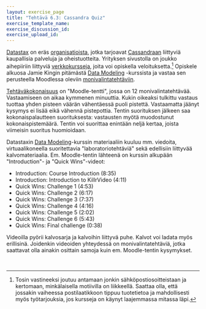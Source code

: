 ```yaml
---
layout: exercise_page
title: "Tehtävä 6.3: Cassandra Quiz"
exercise_template_name: 
exercise_discussion_id: 
exercise_upload_id: 
---
```


[Datastax][Datastax] on eräs [organisatioista][orgs], jotka tarjoavat [Cassandraan][Cassandra] liittyviä kaupallisia palveluja ja oheistuotteita. Yrityksen sivustolla on joukko aihepiiriin liittyviä [verkkokursseja][courses], joita voi opiskella veloituksetta.[^1] Opiskele alkuosa Jamie Kingin pitämästä [Data Modeling][Data-Modeling] -kurssista ja vastaa sen perusteella Moodlessa oleviin [monivalintatehtäviin][quiz].


[Datastax]: http://www.datastax.com
[Cassandra]: http://cassandra.apache.org
[orgs]: https://wiki.apache.org/cassandra/ThirdPartySupport
[courses]: https://academy.datastax.com/courses/
[Data-Modeling]: https://academy.datastax.com/resources/ds220-data-modeling
[quiz]: https://moodle2.tut.fi/mod/quiz/view.php?id=311653


[^1]: Tosin vastineeksi joutuu antamaan jonkin sähköpostiosoitteistaan ja kertomaan, minkälaisella motiivilla on liikkeellä. Saattaa olla, että jossakin vaiheessa postilaatikkoon tippuu tuotetietoa ja mahdollisesti myös työtarjouksia, jos kursseja on käynyt laajemmassa mitassa läpi.

[Tehtäväkokonaisuus][quiz] on "Moodle-tentti", jossa on 12 monivalintatehtävää. Vastaamiseen on aikaa kymmenen minuuttia. Kukin oikeaksi tulkittu vastaus tuottaa yhden pisteen väärän vähentäessä puoli pistettä. Vastaamatta jäänyt kysymys ei lisää eikä vähennä pistepottia. Tentin suorituksen jälkeen saa kokonaispalautteen suorituksesta: vastausten myötä muodostunut kokonaispistemäärä. Tentin voi suorittaa enintään neljä kertaa, joista viimeisin suoritus huomioidaan.

Datastaxin [Data Modeling][Data-Modeling]-kurssin materiaaliin kuuluu mm. viedoita, virtuaalikoneella suoritettavia "laboratoriotehtäviä" sekä edellisiin liittyvää kalvomateriaalia. Em. Moodle-tentin lähteenä on kurssin alkupään "Introduction"- ja "Quick Wins"-videot:

* Introduction: Course Introduction (8:35)
* Introduction: Introduction to KillrVideo (4:11)
* Quick Wins: Challenge 1 (4:53)
* Quick Wins: Challenge 2 (6:17)
* Quick Wins: Challenge 3 (7:37)
* Quick Wins: Challenge 4 (4:16)
* Quick Wins: Challenge 5 (2:02) 
* Quick Wins: Challenge 6 (5:43)
* Quick Wins: Final challenge (0:38)

Videoilla pyörii kalvosarja ja kalvoihin liittyvä puhe. Kalvot voi ladata myös erillisinä. Joidenkin videoiden yhteydessä on monivalintatehtäviä, jotka saattavat olla ainakin osittain samoja kuin em. Moodle-tentin kysymykset.
 

<br/>

